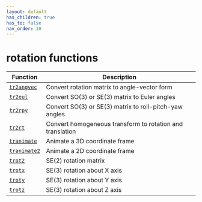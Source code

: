 ```yaml
---
layout: default
has_children: true
has_to: false
nav_order: 10
---
```

# rotation functions

| Function | Description|
|---|---|
|[`tr2angvec`](tr2angvec.html) | Convert rotation matrix to angle-vector form |
|[`tr2eul`](tr2eul.html) | Convert SO(3) or SE(3) matrix to Euler angles |
|[`tr2rpy`](tr2rpy.html) | Convert SO(3) or SE(3) matrix to roll-pitch-yaw angles |
|[`tr2rt`](tr2rt.html) | Convert homogeneous transform to rotation and translation |
|[`tranimate`](tranimate.html) | Animate a 3D coordinate frame |
|[`tranimate2`](tranimate2.html) | Animate a 2D coordinate frame |
|[`trot2`](trot2.html) | SE(2) rotation matrix |
|[`trotx`](trotx.html) | SE(3) rotation about X axis |
|[`troty`](troty.html) | SE(3) rotation about Y axis |
|[`trotz`](trotz.html) | SE(3) rotation about Z axis |
